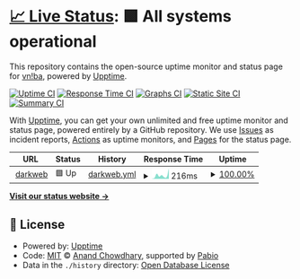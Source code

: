 # [📈 Live Status](https://vniba.github.io/status): <!--live status--> **🟩 All systems operational**

This repository contains the open-source uptime monitor and status page for [vn!ba](https://vniba.github.io/status), powered by [Upptime](https://github.com/upptime/upptime).

[![Uptime CI](https://github.com/vniba/status/workflows/Uptime%20CI/badge.svg)](https://github.com/vniba/status/actions?query=workflow%3A%22Uptime+CI%22)
[![Response Time CI](https://github.com/vniba/status/workflows/Response%20Time%20CI/badge.svg)](https://github.com/vniba/status/actions?query=workflow%3A%22Response+Time+CI%22)
[![Graphs CI](https://github.com/vniba/status/workflows/Graphs%20CI/badge.svg)](https://github.com/vniba/status/actions?query=workflow%3A%22Graphs+CI%22)
[![Static Site CI](https://github.com/vniba/status/workflows/Static%20Site%20CI/badge.svg)](https://github.com/vniba/status/actions?query=workflow%3A%22Static+Site+CI%22)
[![Summary CI](https://github.com/vniba/status/workflows/Summary%20CI/badge.svg)](https://github.com/vniba/status/actions?query=workflow%3A%22Summary+CI%22)

With [Upptime](https://upptime.js.org), you can get your own unlimited and free uptime monitor and status page, powered entirely by a GitHub repository. We use [Issues](https://github.com/vniba/status/issues) as incident reports, [Actions](https://github.com/vniba/status/actions) as uptime monitors, and [Pages](https://vniba.github.io/status) for the status page.

<!--start: status pages-->
<!-- This summary is generated by Upptime (https://github.com/upptime/upptime) -->
<!-- Do not edit this manually, your changes will be overwritten -->
<!-- prettier-ignore -->
| URL | Status | History | Response Time | Uptime |
| --- | ------ | ------- | ------------- | ------ |
| <img alt="" src="https://darkweb-rho.vercel.app/favicon.ico" height="13"> [darkweb](https://darkweb-rho.vercel.app/) | 🟩 Up | [darkweb.yml](https://github.com/vniba/status/commits/HEAD/history/darkweb.yml) | <details><summary><img alt="Response time graph" src="./graphs/darkweb/response-time-week.png" height="20"> 216ms</summary><br><a href="https://vniba.github.io/status/history/darkweb"><img alt="Response time 136" src="https://img.shields.io/endpoint?url=https%3A%2F%2Fraw.githubusercontent.com%2Fvniba%2Fstatus%2FHEAD%2Fapi%2Fdarkweb%2Fresponse-time.json"></a><br><a href="https://vniba.github.io/status/history/darkweb"><img alt="24-hour response time 56" src="https://img.shields.io/endpoint?url=https%3A%2F%2Fraw.githubusercontent.com%2Fvniba%2Fstatus%2FHEAD%2Fapi%2Fdarkweb%2Fresponse-time-day.json"></a><br><a href="https://vniba.github.io/status/history/darkweb"><img alt="7-day response time 216" src="https://img.shields.io/endpoint?url=https%3A%2F%2Fraw.githubusercontent.com%2Fvniba%2Fstatus%2FHEAD%2Fapi%2Fdarkweb%2Fresponse-time-week.json"></a><br><a href="https://vniba.github.io/status/history/darkweb"><img alt="30-day response time 157" src="https://img.shields.io/endpoint?url=https%3A%2F%2Fraw.githubusercontent.com%2Fvniba%2Fstatus%2FHEAD%2Fapi%2Fdarkweb%2Fresponse-time-month.json"></a><br><a href="https://vniba.github.io/status/history/darkweb"><img alt="1-year response time 136" src="https://img.shields.io/endpoint?url=https%3A%2F%2Fraw.githubusercontent.com%2Fvniba%2Fstatus%2FHEAD%2Fapi%2Fdarkweb%2Fresponse-time-year.json"></a></details> | <details><summary><a href="https://vniba.github.io/status/history/darkweb">100.00%</a></summary><a href="https://vniba.github.io/status/history/darkweb"><img alt="All-time uptime 99.99%" src="https://img.shields.io/endpoint?url=https%3A%2F%2Fraw.githubusercontent.com%2Fvniba%2Fstatus%2FHEAD%2Fapi%2Fdarkweb%2Fuptime.json"></a><br><a href="https://vniba.github.io/status/history/darkweb"><img alt="24-hour uptime 100.00%" src="https://img.shields.io/endpoint?url=https%3A%2F%2Fraw.githubusercontent.com%2Fvniba%2Fstatus%2FHEAD%2Fapi%2Fdarkweb%2Fuptime-day.json"></a><br><a href="https://vniba.github.io/status/history/darkweb"><img alt="7-day uptime 100.00%" src="https://img.shields.io/endpoint?url=https%3A%2F%2Fraw.githubusercontent.com%2Fvniba%2Fstatus%2FHEAD%2Fapi%2Fdarkweb%2Fuptime-week.json"></a><br><a href="https://vniba.github.io/status/history/darkweb"><img alt="30-day uptime 100.00%" src="https://img.shields.io/endpoint?url=https%3A%2F%2Fraw.githubusercontent.com%2Fvniba%2Fstatus%2FHEAD%2Fapi%2Fdarkweb%2Fuptime-month.json"></a><br><a href="https://vniba.github.io/status/history/darkweb"><img alt="1-year uptime 99.99%" src="https://img.shields.io/endpoint?url=https%3A%2F%2Fraw.githubusercontent.com%2Fvniba%2Fstatus%2FHEAD%2Fapi%2Fdarkweb%2Fuptime-year.json"></a></details>

<!--end: status pages-->

[**Visit our status website →**](https://vniba.github.io/status)

## 📄 License

- Powered by: [Upptime](https://github.com/upptime/upptime)
- Code: [MIT](./LICENSE) © [Anand Chowdhary](https://anandchowdhary.com), supported by [Pabio](https://pabio.com)
- Data in the `./history` directory: [Open Database License](https://opendatacommons.org/licenses/odbl/1-0/)
